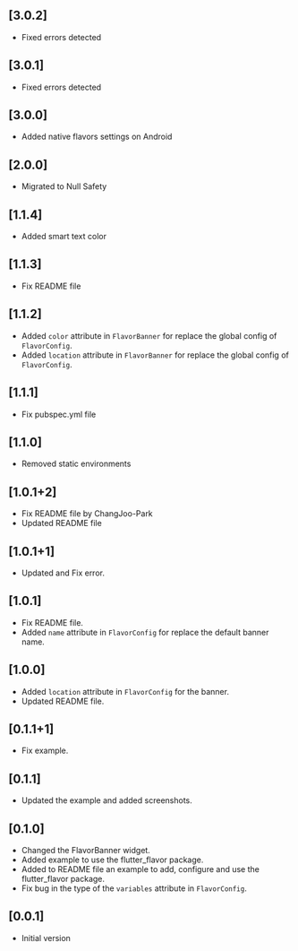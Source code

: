 ## [3.0.2]

- Fixed errors detected

## [3.0.1]

- Fixed errors detected

## [3.0.0]

- Added native flavors settings on Android
## [2.0.0]

- Migrated to Null Safety

## [1.1.4]

- Added smart text color

## [1.1.3]

- Fix README file

## [1.1.2]

- Added `color` attribute in `FlavorBanner` for replace the global config of `FlavorConfig`.
- Added `location` attribute in `FlavorBanner` for replace the global config of `FlavorConfig`.

## [1.1.1]

- Fix pubspec.yml file

## [1.1.0]

- Removed static environments

## [1.0.1+2]

- Fix README file by ChangJoo-Park
- Updated README file

## [1.0.1+1]

- Updated and Fix error.

## [1.0.1]

- Fix README file.
- Added `name` attribute in `FlavorConfig` for replace the default banner name.

## [1.0.0]

- Added `location` attribute in `FlavorConfig` for the banner.
- Updated README file.

## [0.1.1+1]

- Fix example.

## [0.1.1]

- Updated the example and added screenshots.

## [0.1.0]

- Changed the FlavorBanner widget.
- Added example to use the flutter_flavor package.
- Added to README file an example to add, configure and use the flutter_flavor package.
- Fix bug in the type of the `variables` attribute in `FlavorConfig`.

## [0.0.1]

- Initial version
